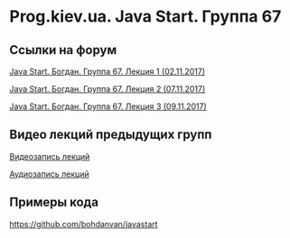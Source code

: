 Prog.kiev.ua. Java Start. Группа 67
===

## Cсылки на форум

[Java Start. Богдан. Группа 67. Лекция 1 (02.11.2017)](https://prog.kiev.ua/forum/index.php/topic,3248.0.html)

[Java Start. Богдан. Группа 67. Лекция 2 (07.11.2017)](https://prog.kiev.ua/forum/index.php/topic,3249.0.html)

[Java Start. Богдан. Группа 67. Лекция 3 (09.11.2017)](https://prog.kiev.ua/forum/index.php/topic,3258.0.html)

## Видео лекций предыдущих групп

[Видеозапись лекций](https://mega.nz/#F!SRclnQQT)

[Аудиозапиcь лекций](https://mega.nz/#F!GY8UjTBS)

## Примеры кода

https://github.com/bohdanvan/javastart
